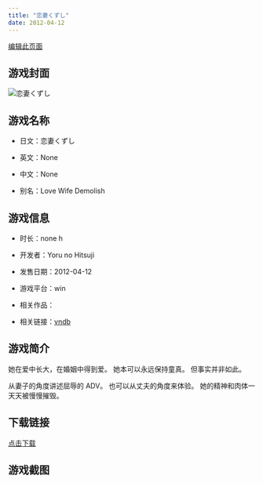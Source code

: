 ```yaml
---
title: "恋妻くずし"
date: 2012-04-12
---
```

[编辑此页面](https://github.com/ACG-3/ADV3-source/blob/main/source/_posts/games/%E6%81%8B%E5%A6%BB%E3%81%8F%E3%81%9A%E3%81%97.md)

## 游戏封面

![恋妻くずし](https%3A//pan.timero.xyz/onedrive/img_lib_001/%E6%81%8B%E5%A6%BB%E3%81%8F%E3%81%9A%E3%81%97_cover.avif)


## 游戏名称

- 日文：恋妻くずし
- 英文：None
- 中文：None

- 别名：Love Wife Demolish


## 游戏信息

- 时长：none h
- 开发者：Yoru no Hitsuji
- 发售日期：2012-04-12
- 游戏平台：win
- 相关作品：

- 相关链接：[vndb](https://vndb.org/v10568)


## 游戏简介

她在爱中长大，在婚姻中得到爱。
她本可以永远保持童真。
但事实并非如此。

从妻子的角度讲述屈辱的 ADV。
也可以从丈夫的角度来体验。
她的精神和肉体一天天被慢慢摧毁。




## 下载链接

[点击下载](https://pan.timero.xyz/onedrive/adv_lib_001/%E6%81%8B%E5%A6%BB%E3%81%8F%E3%81%9A%E3%81%97)


## 游戏截图


